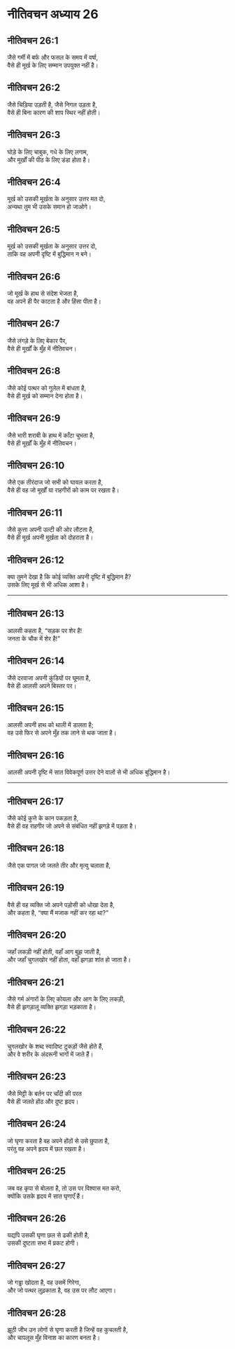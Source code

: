 # नीतिवचन अध्याय 26

## नीतिवचन 26:1

जैसे गर्मी में बर्फ और फसल के समय में वर्षा,  
वैसे ही मूर्ख के लिए सम्मान उपयुक्त नहीं है।

## नीतिवचन 26:2

जैसे चिड़िया उड़ती है, जैसे निगल उड़ता है,  
वैसे ही बिना कारण की शाप स्थिर नहीं होती।

## नीतिवचन 26:3

घोड़े के लिए चाबुक, गधे के लिए लगाम,  
और मूर्खों की पीठ के लिए डंडा होता है।

## नीतिवचन 26:4

मूर्ख को उसकी मूर्खता के अनुसार उत्तर मत दो,  
अन्यथा तुम भी उसके समान हो जाओगे।

## नीतिवचन 26:5

मूर्ख को उसकी मूर्खता के अनुसार उत्तर दो,  
ताकि वह अपनी दृष्टि में बुद्धिमान न बने।

## नीतिवचन 26:6

जो मूर्ख के हाथ से संदेश भेजता है,  
वह अपने ही पैर काटता है और हिंसा पीता है।

## नीतिवचन 26:7

जैसे लंगड़े के लिए बेकार पैर,  
वैसे ही मूर्खों के मुँह में नीतिवचन।

## नीतिवचन 26:8

जैसे कोई पत्थर को गुलेल में बांधता है,  
वैसे ही मूर्ख को सम्मान देना होता है।

## नीतिवचन 26:9

जैसे भारी शराबी के हाथ में काँटा चुभता है,  
वैसे ही मूर्खों के मुँह में नीतिवचन।

## नीतिवचन 26:10

जैसे एक तीरंदाज जो सभी को घायल करता है,  
वैसे ही वह जो मूर्खों या राहगीरों को काम पर रखता है।

## नीतिवचन 26:11

जैसे कुत्ता अपनी उल्टी की ओर लौटता है,  
वैसे ही मूर्ख अपनी मूर्खता को दोहराता है।

## नीतिवचन 26:12

क्या तुमने देखा है कि कोई व्यक्ति अपनी दृष्टि में बुद्धिमान है?  
उसके लिए मूर्ख से भी अधिक आशा है।

---

## नीतिवचन 26:13

आलसी कहता है, “सड़क पर शेर है!  
जनता के चौक में शेर है!”

## नीतिवचन 26:14

जैसे दरवाजा अपनी कुंडियों पर घूमता है,  
वैसे ही आलसी अपने बिस्तर पर।

## नीतिवचन 26:15

आलसी अपनी हाथ को थाली में डालता है;  
वह उसे फिर से अपने मुँह तक लाने से थक जाता है।

## नीतिवचन 26:16

आलसी अपनी दृष्टि में सात विवेकपूर्ण उत्तर देने वालों से भी अधिक बुद्धिमान है।

---

## नीतिवचन 26:17

जैसे कोई कुत्ते के कान पकड़ता है,  
वैसे ही वह राहगीर जो अपने से संबंधित नहीं झगड़े में पड़ता है।

## नीतिवचन 26:18

जैसे एक पागल जो जलते तीर और मृत्यु चलाता है,

## नीतिवचन 26:19

वैसे ही वह व्यक्ति जो अपने पड़ोसी को धोखा देता है,  
और कहता है, “क्या मैं मजाक नहीं कर रहा था?”

## नीतिवचन 26:20

जहाँ लकड़ी नहीं होती, वहाँ आग बुझ जाती है,  
और जहाँ चुगलखोर नहीं होता, वहाँ झगड़ा शांत हो जाता है।

## नीतिवचन 26:21

जैसे गर्म अंगारों के लिए कोयला और आग के लिए लकड़ी,  
वैसे ही झगड़ालू व्यक्ति झगड़ा भड़काता है।

## नीतिवचन 26:22

चुगलखोर के शब्द स्वादिष्ट टुकड़ों जैसे होते हैं,  
और वे शरीर के अंदरूनी भागों में जाते हैं।

## नीतिवचन 26:23

जैसे मिट्टी के बर्तन पर चाँदी की परत  
वैसे ही जलते होंठ और दुष्ट हृदय।

## नीतिवचन 26:24

जो घृणा करता है वह अपने होंठों से उसे छुपाता है,  
परंतु वह अपने हृदय में छल रखता है।

## नीतिवचन 26:25

जब वह कृपा से बोलता है, तो उस पर विश्वास मत करो,  
क्योंकि उसके हृदय में सात घृणाएँ हैं।

## नीतिवचन 26:26

यद्यपि उसकी घृणा छल से ढकी होती है,  
उसकी दुष्टता सभा में प्रकट होगी।

## नीतिवचन 26:27

जो गड्ढा खोदता है, वह उसमें गिरेगा,  
और जो पत्थर लुढ़काता है, वह उस पर लौट आएगा।

## नीतिवचन 26:28

झूठी जीभ उन लोगों से घृणा करती है जिन्हें वह कुचलती है,  
और चापलूस मुँह विनाश का कारण बनता है।
